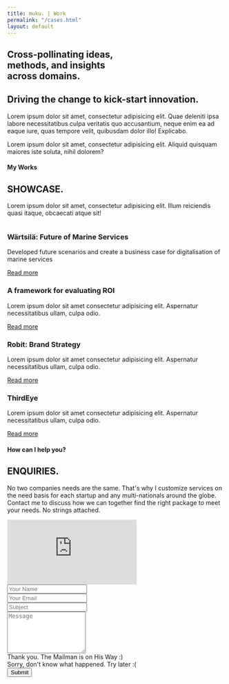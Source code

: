 ```yaml
---
title: muku. | Work
permalink: "/cases.html"
layout: default
---
```

<!--
=================
Hero Area
================= 
-->
<section class="hero-area header-area">
    <div class="container">
        <div class="row">
            <div class="col-12 title">
                <div class="block text-center">
                    <p><h1>Cross-pollinating ideas, <br> methods, and insights<br> across domains.</h1></p>
                    <span class="borderline"></span>
                </div>
            </div>
        </div>
    </div>
</section> 
<!--
Start About Section
==================================== -->
<section class="about-2 section bg-gray" id="about">
    <div class="container">
        <div class="row">
            <div class="col-12 col-md-5">
                <h2>Driving the change to kick-start innovation.</h2>
            </div>
            <div class="col-12 col-md-7">
                <p>Lorem ipsum dolor sit amet, consectetur adipisicing elit. Quae deleniti ipsa labore necessitatibus culpa veritatis quo accusantium, neque enim ea ad eaque iure, quas tempore velit, quibusdam dolor illo! Explicabo.</p>
                <p>Lorem ipsum dolor sit amet, consectetur adipisicing elit. Aliquid quisquam maiores iste soluta, nihil dolorem?</p>
            </div>
        </div>         
        <!-- End row -->
    </div>     
    <!-- End container -->
</section> 
<!-- End section -->

<!--
=================
Free tools section
================= 
-->
<section class="team section" id="team">
    <div class="container">
        <div class="row">
            <div class="col-md-12">
               <div class="block title">
                    <h4>My Works</h4>
                    <h1>SHOWCASE.</h1>
                    <span class="borderline"></span>
                    <p>Lorem ipsum dolor sit amet, consectetur adipisicing elit. Illum reiciendis quasi itaque, obcaecati atque sit!</p>
                </div>
            </div>
        </div>
        <div class="row">
            <!-- case -->
            <div class="col-12 col-md-3 col-sm-6">
                <div class="cases text-center">
                    <div class="case-photo">
                        <!-- case photo -->
                        <img class="img-fluid" src="{{site.url}}/images/case-index/Wartsila.jpg" alt="">
                        <!-- /case photo -->
                    </div>
                    <!-- case name & designation -->
                    <div class="case-content">
                        <h3>Wärtsilä: Future of Marine Services</h3>
                        <p>Developed future scenarios and create a business case for digitalisation of marine services</p>
                    </div>
                    <!-- /case name & designation -->
                    <div class="case-more">
                        <a class="btn btn-main" href="{{ site.baseurl }}/cases/wartsila.html">Read more</a>
                    </div>
                </div>
            </div>
            <!-- end case -->
            <!-- case -->
            <div class="col-12 col-md-3 col-sm-6">
                <div class="cases text-center">
                    <div class="case-photo">
                        <!-- case photo -->
                        <img class="img-fluid" src="{{site.url}}/images/case-index/Valuecycle.jpg" alt="">
                        <!-- /case photo -->
                    </div>
                    <!-- case name & designation -->
                    <div class="case-content">
                        <h3>A framework for evaluating ROI</h3>
                        <p>Lorem ipsum dolor sit amet consectetur adipisicing elit. Aspernatur necessitatibus ullam, culpa odio.</p>
                    </div>
                    <!-- /case name & designation -->
                    <div class="case-more">
                        <a class="btn btn-main" href="#">Read more</a>
                    </div>
                </div>
            </div>
            <!-- end case -->
            <!-- case -->
            <div class="col-12 col-md-3 col-sm-6">
                <div class="cases text-center" id="Robit">
                    <div class="case-photo">
                        <!-- case photo -->
                        <img class="img-fluid" src="{{site.url}}/images/case-index/HoviRuoka.jpg" alt="">
                        <!-- /case photo -->
                    </div>
                    <!-- case name & designation -->
                    <div class="case-content">
                        <h3>Robit: Brand Strategy</h3>
                        <p>Lorem ipsum dolor sit amet consectetur adipisicing elit. Aspernatur necessitatibus ullam, culpa odio.</p>
                    </div>
                    <!-- /case name & designation -->
                    <div class="case-more">
                        <a class="btn btn-main" href="#">Read more</a>
                    </div>
                </div>
            </div>
            <!-- end case -->
            <!-- case -->
            <div class="col-12 col-md-3 col-sm-6 ">
                <div class="cases text-center" id="ThirdEye">
                    <div class="case-photo">
                        <!-- case photo -->
                        <img class="img-fluid" src="{{site.url}}/images/case-index/thirdeye.jpg" alt="">
                        <!-- /case photo -->
                    </div>
                    <!-- case name & designation -->
                    <div class="case-content">
                        <h3>ThirdEye</h3>
                        <span><i><span></span></i></span>
                        <p>Lorem ipsum dolor sit amet consectetur adipisicing elit. Aspernatur necessitatibus ullam, culpa odio.</p>
                    </div>
                    <!-- /case name & designation -->
                    <div class="case-more">
                        <a class="btn btn-main" href="#">Read more</a>
                    </div>
                </div>
            </div>
            <!-- end case -->
        </div>
        <!-- End row -->
    </div>
    <!-- End container -->
</section>


<!--
=================
Contact Section
================= 
-->
<section class="contact-us section bg-gray" id="contact">
  <div class="container mt-3">
    <div class="row">
      <div class="col">
        <div class="title text-center">
          <h4>How can I help you?</h4>
          <h2>ENQUIRIES.</h2>
          <span class="borderline"></span>
          <p>
          No two companies needs are the same. That's why I customize services on the need basis for each startup and any multi-nationals around the globe. Contact me to discuss how we can together find the right package to meet your needs. 
          No strings attached. <br><!-- 
          Do you have a problem you need to define?<br>
          Do you have an idea to take forward? <br>
          Do you need help to rethink your strategy?<br>
          Do you have a problem in taking your product to market?<br> -->
          </p>
        </div>
      </div>
    </div>
    <!-- End row -->

  <!-- Map & Contact Form -->
  <div class="row">
    <div id="map" class="col-12 col-md-6">
      <div class="mapouter">
        <div class="gmap_canvas">
          <iframe id="gmap_canvas" src="https://maps.google.com/maps?q=78%20kavya%20fort%2C%20east%20lokamanya%20street%20rspuram%20coimbatore&t=&z=13&ie=UTF8&iwloc=&output=embed" frameborder="0" scrolling="no" marginheight="0" marginwidth="0"></iframe>
        </div>
      </div>
    </div> 
    <div class="col-12 col-md-6 contact-form pt-2">
      <form id="contact-form" method="post" action="sendmail.php" role="form">
          <div class="form-group">
            <input type="text" placeholder="Your Name" class="form-control" name="name" id="name">
          </div>					
          <div class="form-group">
            <input type="email" placeholder="Your Email" class="form-control" name="email" id="email">
          </div>					
          <div class="form-group">
            <input type="text" placeholder="Subject" class="form-control" name="subject" id="subject">
          </div>
          <div class="form-group pt-4">
            <textarea rows="6" placeholder="Message" class="form-control" name="message" id="message"></textarea>	
          </div>					
          <div id="success" class="success">
            Thank you. The Mailman is on His Way :)
          </div>					
          <div id="error" class="error">
            Sorry, don't know what happened. Try later :(
          </div>					
          <div id="cf-submit" class="pt-1">
            <input type="submit" id="contact-submit" class="btn btn-transparent" value="Submit">
          </div>											
        </form>
    </div>
  </div>
</div>  
</section>
 <!-- end row -->
<!-- / End Contact Details -->
<!-- end container -->
<!-- end section -->